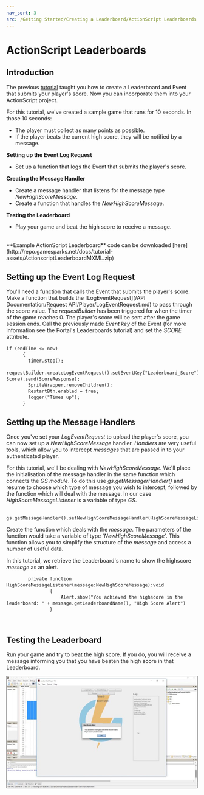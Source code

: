 ```yaml
---
nav_sort: 3
src: /Getting Started/Creating a Leaderboard/ActionScript Leaderboards.md
---
```


# ActionScript Leaderboards

## Introduction

The previous [tutorial](./README.md) taught you how to create a Leaderboard and Event that submits your player's score. Now you can incorporate them into your ActionScript project.

For this tutorial, we've created a sample game that runs for 10 seconds. In those 10 seconds:
* The player must collect as many points as possible.
* If the player beats the current high score, they will be notified by a message.


**Setting up the Event Log Request**

  * Set up a function that logs the Event that submits the player's score.

**Creating the Message Handler**

  * Create a message handler that listens for the message type *NewHighScoreMessage*.
  * Create a function that handles the *NewHighScoreMessage*.

**Testing the Leaderboard**

  * Play your game and beat the high score to receive a message.

</br>
**Example ActionScript Leaderboard** code can be downloaded [here](http://repo.gamesparks.net/docs/tutorial-assets/ActionscriptLeaderboardMXML.zip)

## Setting up the Event Log Request

You'll need a function that calls the Event that submits the player's score. Make a function that builds the [LogEventRequest](/API Documentation/Request API/Player/LogEventRequest.md) to pass through the score value. The *requestBuilder* has been triggered for when the timer of the game reaches 0. The player's score will be sent after the game session ends. Call the previously made *Event key* of the Event (for more information see the Portal's Leaderboards tutorial) and set the *SCORE* attribute.

```
if (endTime <= now)
	  {
		timer.stop();
		requestBuilder.createLogEventRequest().setEventKey("Leaderboard_Score").setNumberEventAttribute("SCORE", Score).send(ScoreResponse);
		SpriteWrapper.removeChildren();
		RestartBtn.enabled = true;
		logger("Times up");
	  }
```

## Setting up the Message Handlers

Once you've set your *LogEventRequest* to upload the player's score, you can now set up a *NewHighScoreMessage* handler. *Handlers* are very useful tools, which allow you to intercept *messages* that are passed in to your authenticated player.

For this tutorial, we'll be dealing with *NewHighScoreMessage*. We'll place the initialisation of the message handler in the same function which connects the *GS* *module*. To do this use *gs.getMessagerHandler()* and resume to choose which type of message you wish to intercept, followed by the function which will deal with the message. In our case *HighScoreMessageListener* is a variable of type *GS*.

```
    	gs.getMessageHandler().setNewHighScoreMessageHandler(HighScoreMessageListener);

```

Create the function which deals with the *message*. The parameters of the function would take a variable of type '*NewHighScoreMessage*'. This function allows you to simplify the structure of the *message* and access a number of useful data.

In this tutorial, we retrieve the Leaderboard's name to show the highscore *message* as an alert.

```
    	private function HighScoreMessageListener(message:NewHighScoreMessage):void
    			{
    				Alert.show("You achieved the highscore in the leaderboard: " + message.getLeaderboardName(), "High Score Alert")
    			}
```

 

## Testing the Leaderboard

Run your game and try to beat the high score. If you do, you will receive a message informing you that you have beaten the high score in that Leaderboard.

![l](img/AS/1.jpg)

